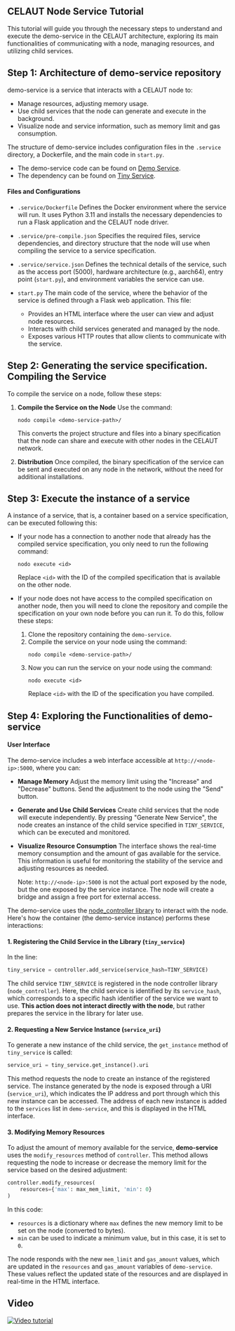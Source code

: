 ## CELAUT Node Service Tutorial

This tutorial will guide you through the necessary steps to understand and execute the demo-service in the CELAUT architecture, exploring its main functionalities of communicating with a node, managing resources, and utilizing child services.


## Step 1: Architecture of demo-service repository

demo-service is a service that interacts with a CELAUT node to:

- Manage resources, adjusting memory usage.
- Use child services that the node can generate and execute in the background.
- Visualize node and service information, such as memory limit and gas consumption.

The structure of demo-service includes configuration files in the `.service` directory, a Dockerfile, and the main code in `start.py`.

- The demo-service code can be found on [Demo Service](https://github.com/celaut-project/demo-service).
- The dependency can be found on [Tiny Service](https://github.com/celaut-project/libraries).

#### Files and Configurations

- `.service/Dockerfile`
  Defines the Docker environment where the service will run. It uses Python 3.11 and installs the necessary dependencies to run a Flask application and the CELAUT node driver.

- `.service/pre-compile.json`
  Specifies the required files, service dependencies, and directory structure that the node will use when compiling the service to a service specification.

- `.service/service.json`
  Defines the technical details of the service, such as the access port (5000), hardware architecture (e.g., aarch64), entry point (`start.py`), and environment variables the service can use.

- `start.py`
  The main code of the service, where the behavior of the service is defined through a Flask web application. This file:
  - Provides an HTML interface where the user can view and adjust node resources.
  - Interacts with child services generated and managed by the node.
  - Exposes various HTTP routes that allow clients to communicate with the service.


## Step 2: Generating the service specification. Compiling the Service

To compile the service on a node, follow these steps:

1. **Compile the Service on the Node**
   Use the command:

   ```
   nodo compile <demo-service-path>/
   ```

   This converts the project structure and files into a binary specification that the node can share and execute with other nodes in the CELAUT network.

2. **Distribution**
   Once compiled, the binary specification of the service can be sent and executed on any node in the network, without the need for additional installations.


## Step 3: Execute the instance of a service

A instance of a service, that is, a container based on a service specification, can be executed following this:

   - If your node has a connection to another node that already has the compiled service specification, you only need to run the following command:
     ```
     nodo execute <id>
     ```
     Replace `<id>` with the ID of the compiled specification that is available on the other node.

   - If your node does not have access to the compiled specification on another node, then you will need to clone the repository and compile the specification on your own node before you can run it. To do this, follow these steps:
     1. Clone the repository containing the `demo-service`.
     2. Compile the service on your node using the command:
        ```
        nodo compile <demo-service-path>/
        ```
     3. Now you can run the service on your node using the command:
        ```
        nodo execute <id>
        ```
        Replace `<id>` with the ID of the specification you have compiled.


## Step 4: Exploring the Functionalities of demo-service

#### User Interface

The demo-service includes a web interface accessible at `http://<node-ip>:5000`, where you can:

- **Manage Memory**
  Adjust the memory limit using the "Increase" and "Decrease" buttons. Send the adjustment to the node using the "Send" button.

- **Generate and Use Child Services**
  Create child services that the node will execute independently. By pressing "Generate New Service", the node creates an instance of the child service specified in `TINY_SERVICE`, which can be executed and monitored.

- **Visualize Resource Consumption**
  The interface shows the real-time memory consumption and the amount of gas available for the service. This information is useful for monitoring the stability of the service and adjusting resources as needed.

  Note: `http://<node-ip>:5000` is not the actual port exposed by the node, but the one exposed by the service instance. The node will create a bridge and assign a free port for external access.


The demo-service uses the [node_controller library](https://github.com/celaut-project/libraries) to interact with the node. Here's how the container (the demo-service instance) performs these interactions:

#### 1. Registering the Child Service in the Library (`tiny_service`)

In the line:

```python
tiny_service = controller.add_service(service_hash=TINY_SERVICE)
```

The child service `TINY_SERVICE` is registered in the node controller library (`node_controller`). Here, the child service is identified by its `service_hash`, which corresponds to a specific hash identifier of the service we want to use. **This action does not interact directly with the node**, but rather prepares the service in the library for later use.

#### 2. Requesting a New Service Instance (`service_uri`)

To generate a new instance of the child service, the `get_instance` method of `tiny_service` is called:

```python
service_uri = tiny_service.get_instance().uri
```

This method requests the node to create an instance of the registered service. The instance generated by the node is exposed through a URI (`service_uri`), which indicates the IP address and port through which this new instance can be accessed. The address of each new instance is added to the `services` list in `demo-service`, and this is displayed in the HTML interface.

#### 3. Modifying Memory Resources

To adjust the amount of memory available for the service, **demo-service** uses the `modify_resources` method of `controller`. This method allows requesting the node to increase or decrease the memory limit for the service based on the desired adjustment:

```python
controller.modify_resources(
    resources={'max': max_mem_limit, 'min': 0}
)
```

In this code:

- `resources` is a dictionary where `max` defines the new memory limit to be set on the node (converted to bytes).
- `min` can be used to indicate a minimum value, but in this case, it is set to `0`.

The node responds with the new `mem_limit` and `gas_amount` values, which are updated in the `resources` and `gas_amount` variables of `demo-service`. These values reflect the updated state of the resources and are displayed in real-time in the HTML interface.

## Video
[![Video tutorial](https://img.youtube.com/vi/kKyeUSQY32E/0.jpg)](https://youtu.be/kKyeUSQY32E)
